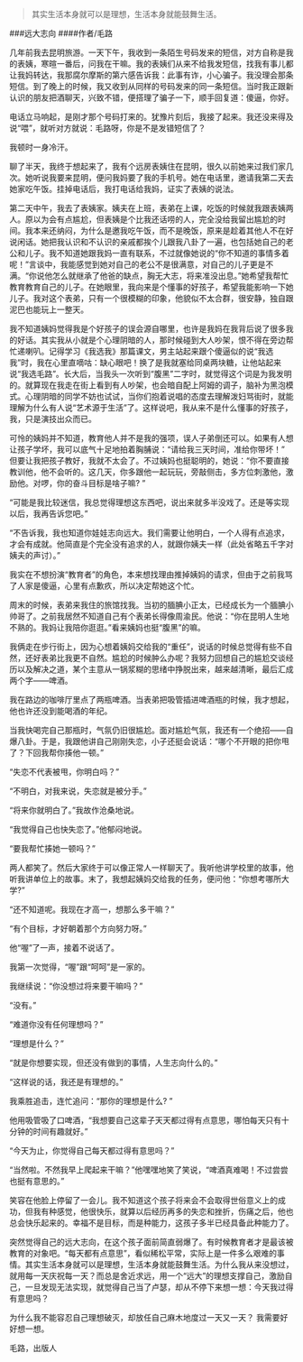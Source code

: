 > 其实生活本身就可以是理想，生活本身就能鼓舞生活。

###远大志向
####作者/毛路

几年前我去昆明旅游。一天下午，我收到一条陌生号码发来的短信，对方自称是我的表姨，寒暄一番后，问我在干嘛。我的表姨们从来不给我发短信，找我有事儿都让我妈转达，我那腐尔摩斯的第六感告诉我：此事有诈，小心骗子。我没理会那条短信。到了晚上的时候，我又收到从同样的号码发来的同一条短信。当时我正跟新认识的朋友把酒聊天，兴致不错，便搭理了骗子一下，顺手回复道：傻逼，你好。

电话立马响起，是刚才那个号码打来的。犹豫片刻后，我接了起来。我还没来得及说“喂”，就听对方就说：毛路呀，你是不是发错短信了？

我顿时一身冷汗。

聊了半天，我终于想起来了，我有个远房表姨住在昆明，很久以前她来过我们家几次。她听说我要来昆明，便问我妈要了我的手机号。她在电话里，邀请我第二天去她家吃午饭。挂掉电话后，我打电话给我妈，证实了表姨的说法。

第二天中午，我去了表姨家。姨夫在上班，表弟在上课，吃饭的时候就我跟表姨两人。原以为会有点尴尬，但表姨是个比我还话唠的人，完全没给我留出尴尬的时间。我本来还纳闷，为什么是邀我吃午饭，而不是晚饭，原来是趁着其他人不在好说闲话。她把我认识和不认识的亲戚都挨个儿跟我八卦了一遍，也包括她自己的老公和儿子。我不知道她跟我妈一直有联系，不过就像她说的“你不知道的事情多着呢！”言谈中，我能感觉到她对自己的老公不是很满意，对自己的儿子更是不满。“你说他怎么就继承了他爸的缺点，胸无大志，将来准没出息。”她希望我帮忙教育教育自己的儿子。在她眼里，我向来是个懂事的好孩子，希望我能影响一下她儿子。我对这个表弟，只有一个很模糊的印象，他貌似不太合群，很安静，独自跟泥巴也能玩上一整天。

我不知道姨妈觉得我是个好孩子的误会源自哪里，也许是我妈在我背后说了很多我的好话。其实我从小就是个心理阴暗的人，那时候碰到大人吵架，恨不得在旁边帮忙递喇叭。记得学习《我选我》那篇课文，男主站起来跟个傻逼似的说“我选我”时，我在心里直嘀咕：缺心眼吧！换了是我就塞给同桌两块糖，让他站起来说“我选毛路”。长大后，当我头一次听到“腹黑”二字时，就觉得这个词是为我发明的。就算现在我走在街上看到有人吵架，也会暗自配上阿姆的调子，脑补为黑泡模式。心理阴暗的同学不妨也试试，当你们抱着说唱的态度去理解泼妇骂街时，就能理解为什么有人说“艺术源于生活”了。这样说吧，我从来不是什么懂事的好孩子，我，只是演技出众而已。

可怜的姨妈并不知道，教育他人并不是我的强项，误人子弟倒还可以。如果有人想让孩子学坏，我可以底气十足地拍着胸脯说：“请给我三天时间，准给你带坏！” 但要让我把孩子教好，我就不太会了。不过姨妈也挺聪明的，她说：“你不要直接教训他，他不会听的。这几天，你多跟他一起玩玩，旁敲侧击，多方位刺激他，激励他。对啰，你的奋斗目标是啥子嘛? ”

“可能是我比较迷信，我总觉得理想这东西吧，说出来就多半没戏了。还是等实现以后，我再告诉您吧。”

“不告诉我，我也知道你娃娃志向远大。我们需要让他明白，一个人得有点追求，才会有成就。他简直是个完全没有追求的人，就跟你姨夫一样（此处省略五千字对姨夫的声讨）。”

我实在不想扮演“教育者”的角色，本来想找理由推掉姨妈的请求，但由于之前我骂了人家是傻逼，心里有点歉疚，所以决定帮她这个忙。

周末的时候，表弟来我住的旅馆找我。当初的腼腆小正太，已经成长为一个腼腆小帅哥了。之前我居然不知道自己有个表弟长得像周渝民。他说：“你在昆明人生地不熟的。我妈让我陪你逛逛。”看来姨妈也挺“腹黑”的嘛。

我俩走在步行街上，因为心想着姨妈交给我的“重任”，说话的时候总觉得有些不自然，还好表弟比我更不自然。尴尬的时候肿么办呢？我努力回想自己的尴尬交谈经历以及解决之道，某个主意从一锅浆糊的思绪中挣脱出来，越来越清晰，最后汇成两个字——啤酒。 

我在路边的咖啡厅里点了两瓶啤酒。当表弟把吸管插进啤酒瓶的时候，我才想起，他也许还没到能喝酒的年纪。

当我快喝完自己那瓶时，气氛仍旧很尴尬。面对尴尬气氛，我还有一个绝招——自爆八卦。于是，我跟他讲自己刚刚失恋，小子还挺会说话：“哪个不开眼的把你甩了？下回我帮你揍他一顿。”

“失恋不代表被甩，你明白吗？”

“不明白，对我来说，失恋就是被分手。”

“将来你就明白了。”我故作沧桑地说。

“我觉得自己也快失恋了。”他郁闷地说。 

“要我帮忙揍她一顿吗？”

两人都笑了。然后大家终于可以像正常人一样聊天了。我听他讲学校里的故事，他听我讲单位上的故事。末了，我想起姨妈交给我的任务，便问他：“你想考哪所大学?”

“还不知道呢。我现在才高一，想那么多干嘛？”

“有个目标，才好朝着那个方向努力呀。”

他“喔”了一声，接着不说话了。

我第一次觉得，“喔”跟“呵呵”是一家的。

我继续说：“你没想过将来要干嘛吗？”

“没有。”

“难道你没有任何理想吗？”

“理想是什么？”

“就是你想要实现，但还没有做到的事情，人生志向什么的。”

“这样说的话，我还是有理想的。”

我乘胜追击，连忙追问：“那你的理想是什么? ”

他用吸管吸了口啤酒，“我想要自己这辈子天天都过得有点意思，哪怕每天只有十分钟的时间有趣就好。”

“今天为止，你觉得自己每天都过得有意思吗？”

“当然啦。不然我早上爬起来干嘛？”他嘿嘿地笑了笑说，“啤酒真难喝！不过尝尝也挺有意思的。”

笑容在他脸上停留了一会儿。我不知道这个孩子将来会不会取得世俗意义上的成功，但我有种感觉，他很快乐，就算以后经历再多的失恋和挫折，伤痛之后，他也总会快乐起来的。幸福不是目标，而是种能力，这孩子多半已经具备此种能力了。

突然觉得自己的远大志向，在这个孩子面前简直弱爆了。有时候教育者才是最该被教育的对象吧。“每天都有点意思”，看似稀松平常，实际上是一件多么艰难的事情。其实生活本身就可以是理想，生活本身就能鼓舞生活。为什么我从来没想过，就用每一天庆祝每一天？而总是舍近求远，用一个“远大”的理想支撑自己，激励自己，一旦发现无法实现，就觉得自己当了卢瑟，却从不停下来想一想：今天我过得有意思吗？

为什么我不能容忍自己理想破灭，却放任自己麻木地度过一天又一天？ 我需要好好想一想。


毛路，出版人 